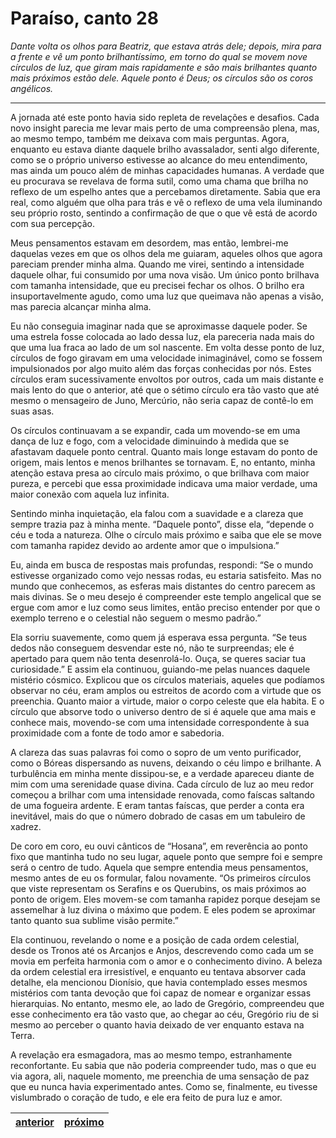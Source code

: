 # Paraíso, canto 28

_Dante volta os olhos para Beatriz, que estava atrás dele; depois, mira para a frente e vê um ponto brilhantíssimo, em torno do qual se movem nove círculos de luz, que giram mais rapidamente e são mais brilhantes quanto mais próximos estão dele. Aquele ponto é Deus; os círculos são os coros angélicos._

---

A jornada até este ponto havia sido repleta de revelações e desafios. Cada novo insight parecia me levar mais perto de uma compreensão plena, mas, ao mesmo tempo, também me deixava com mais perguntas. Agora, enquanto eu estava diante daquele brilho avassalador, senti algo diferente, como se o próprio universo estivesse ao alcance do meu entendimento, mas ainda um pouco além de minhas capacidades humanas. A verdade que eu procurava se revelava de forma sutil, como uma chama que brilha no reflexo de um espelho antes que a percebamos diretamente. Sabia que era real, como alguém que olha para trás e vê o reflexo de uma vela iluminando seu próprio rosto, sentindo a confirmação de que o que vê está de acordo com sua percepção.

Meus pensamentos estavam em desordem, mas então, lembrei-me daquelas vezes em que os olhos dela me guiaram, aqueles olhos que agora pareciam prender minha alma. Quando me virei, sentindo a intensidade daquele olhar, fui consumido por uma nova visão. Um único ponto brilhava com tamanha intensidade, que eu precisei fechar os olhos. O brilho era insuportavelmente agudo, como uma luz que queimava não apenas a visão, mas parecia alcançar minha alma.

Eu não conseguia imaginar nada que se aproximasse daquele poder. Se uma estrela fosse colocada ao lado dessa luz, ela pareceria nada mais do que uma lua fraca ao lado de um sol nascente. Em volta desse ponto de luz, círculos de fogo giravam em uma velocidade inimaginável, como se fossem impulsionados por algo muito além das forças conhecidas por nós. Estes círculos eram sucessivamente envoltos por outros, cada um mais distante e mais lento do que o anterior, até que o sétimo círculo era tão vasto que até mesmo o mensageiro de Juno, Mercúrio, não seria capaz de contê-lo em suas asas.

Os círculos continuavam a se expandir, cada um movendo-se em uma dança de luz e fogo, com a velocidade diminuindo à medida que se afastavam daquele ponto central. Quanto mais longe estavam do ponto de origem, mais lentos e menos brilhantes se tornavam. E, no entanto, minha atenção estava presa ao círculo mais próximo, o que brilhava com maior pureza, e percebi que essa proximidade indicava uma maior verdade, uma maior conexão com aquela luz infinita.

Sentindo minha inquietação, ela falou com a suavidade e a clareza que sempre trazia paz à minha mente. “Daquele ponto”, disse ela, “depende o céu e toda a natureza. Olhe o círculo mais próximo e saiba que ele se move com tamanha rapidez devido ao ardente amor que o impulsiona.”

Eu, ainda em busca de respostas mais profundas, respondi: “Se o mundo estivesse organizado como vejo nessas rodas, eu estaria satisfeito. Mas no mundo que conhecemos, as esferas mais distantes do centro parecem as mais divinas. Se o meu desejo é compreender este templo angelical que se ergue com amor e luz como seus limites, então preciso entender por que o exemplo terreno e o celestial não seguem o mesmo padrão.”

Ela sorriu suavemente, como quem já esperava essa pergunta. “Se teus dedos não conseguem desvendar este nó, não te surpreendas; ele é apertado para quem não tenta desenrolá-lo. Ouça, se queres saciar tua curiosidade.” E assim ela continuou, guiando-me pelas nuances daquele mistério cósmico. Explicou que os círculos materiais, aqueles que podíamos observar no céu, eram amplos ou estreitos de acordo com a virtude que os preenchia. Quanto maior a virtude, maior o corpo celeste que ela habita. E o círculo que absorve todo o universo dentro de si é aquele que ama mais e conhece mais, movendo-se com uma intensidade correspondente à sua proximidade com a fonte de todo amor e sabedoria.

A clareza das suas palavras foi como o sopro de um vento purificador, como o Bóreas dispersando as nuvens, deixando o céu limpo e brilhante. A turbulência em minha mente dissipou-se, e a verdade apareceu diante de mim com uma serenidade quase divina. Cada círculo de luz ao meu redor começou a brilhar com uma intensidade renovada, como faíscas saltando de uma fogueira ardente. E eram tantas faíscas, que perder a conta era inevitável, mais do que o número dobrado de casas em um tabuleiro de xadrez.

De coro em coro, eu ouvi cânticos de “Hosana”, em reverência ao ponto fixo que mantinha tudo no seu lugar, aquele ponto que sempre foi e sempre será o centro de tudo. Aquela que sempre entendia meus pensamentos, mesmo antes de eu os formular, falou novamente. “Os primeiros círculos que viste representam os Serafins e os Querubins, os mais próximos ao ponto de origem. Eles movem-se com tamanha rapidez porque desejam se assemelhar à luz divina o máximo que podem. E eles podem se aproximar tanto quanto sua sublime visão permite.”

Ela continuou, revelando o nome e a posição de cada ordem celestial, desde os Tronos até os Arcanjos e Anjos, descrevendo como cada um se movia em perfeita harmonia com o amor e o conhecimento divino. A beleza da ordem celestial era irresistível, e enquanto eu tentava absorver cada detalhe, ela mencionou Dionísio, que havia contemplado esses mesmos mistérios com tanta devoção que foi capaz de nomear e organizar essas hierarquias. No entanto, mesmo ele, ao lado de Gregório, compreendeu que esse conhecimento era tão vasto que, ao chegar ao céu, Gregório riu de si mesmo ao perceber o quanto havia deixado de ver enquanto estava na Terra.

A revelação era esmagadora, mas ao mesmo tempo, estranhamente reconfortante. Eu sabia que não poderia compreender tudo, mas o que eu via agora, ali, naquele momento, me preenchia de uma sensação de paz que eu nunca havia experimentado antes. Como se, finalmente, eu tivesse vislumbrado o coração de tudo, e ele era feito de pura luz e amor.

| [anterior](/c_paraiso/27/README.md) | [próximo](/c_paraiso/29/README.md) |
|----------|---------|
